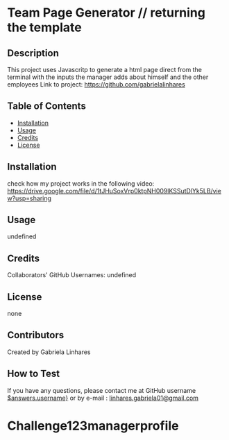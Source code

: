 # Team Page Generator // returning the template


## Description

This project uses Javascritp to generate a html page direct from the terminal with the inputs the manager adds about himself and the other employees
Link to project: https://github.com/gabrielalinhares

## Table of Contents

- [Installation](#installation)
- [Usage](#usage)
- [Credits](#credits)
- [License](#license)

## Installation

check how my project works in the following video: https://drive.google.com/file/d/1tJHuSoxVrp0ktpNH009lKSSutDlYk5LB/view?usp=sharing

## Usage

undefined

## Credits

Collaborators' GitHub Usernames: undefined

## License

none

## Contributors

Created by Gabriela Linhares

## How to Test

If you have any questions, please contact me at GitHub username <a href="https://github.com/gabrielalinhares">$answers.username}</a> or by e-mail :
linhares.gabriela01@gmail.com
# Challenge123managerprofile
